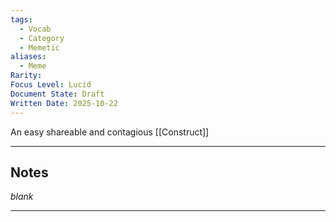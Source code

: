```yaml
---
tags:
  - Vocab
  - Category
  - Memetic
aliases:
  - Meme
Rarity:
Focus Level: Lucid
Document State: Draft
Written Date: 2025-10-22
---
```

An easy shareable and contagious [[Construct]]
- - -
## Notes
*blank*
- - -
